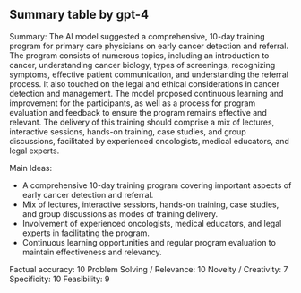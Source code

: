 ## Summary table by gpt-4
Summary: 
The AI model suggested a comprehensive, 10-day training program for primary care physicians on early cancer detection and referral. The program consists of numerous topics, including an introduction to cancer, understanding cancer biology, types of screenings, recognizing symptoms, effective patient communication, and understanding the referral process. It also touched on the legal and ethical considerations in cancer detection and management. The model proposed continuous learning and improvement for the participants, as well as a process for program evaluation and feedback to ensure the program remains effective and relevant. The delivery of this training should comprise a mix of lectures, interactive sessions, hands-on training, case studies, and group discussions, facilitated by experienced oncologists, medical educators, and legal experts.

Main Ideas: 
- A comprehensive 10-day training program covering important aspects of early cancer detection and referral.
- Mix of lectures, interactive sessions, hands-on training, case studies, and group discussions as modes of training delivery.
- Involvement of experienced oncologists, medical educators, and legal experts in facilitating the program.
- Continuous learning opportunities and regular program evaluation to maintain effectiveness and relevancy.

Factual accuracy: 10
Problem Solving / Relevance: 10
Novelty / Creativity: 7
Specificity: 10
Feasibility: 9
